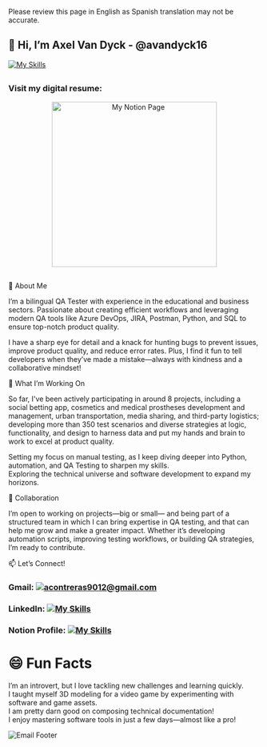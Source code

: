    Please review this page in English as Spanish translation may not be accurate.
   ##
## 👋 Hi, I’m Axel Van Dyck - @avandyck16

[![My Skills](https://skillicons.dev/icons?i=androidstudio,azure,sentry,py,pycharm,selenium,powershell,postman,postgres,git,figma)](https://skillicons.dev) 
##

<!---
### Visit my digital resume: 
   [![My Notion Page](https://github.com/user-attachments/assets/5cd54984-5c01-4698-a121-520ef1cf6938)](https://qa-warrior.notion.site/Axel-Van-Dyck-ec5289614b314e4884a4a6d7198ff1e8)
--->


### Visit my digital resume:

<div align="center">
  <a href="https://qa-warrior.notion.site/Axel-Van-Dyck-ec5289614b314e4884a4a6d7198ff1e8?pvs=4">
    <img src="https://github.com/user-attachments/assets/5cd54984-5c01-4698-a121-520ef1cf6938" alt="My Notion Page" width="330"/>
  </a>
</div>

##   
<!---
[![My Skills](https://skillicons.dev/icons?i=gmail)](mailto:acontreras9012@gmail.com) [![My Skills](https://skillicons.dev/icons?i=linkedin)](https://linkedin.com/in/axelvandyck) [![My Skills](https://skillicons.dev/icons?i=notion)](https://qa-warrior.notion.site/Axel-Van-Dyck-ec5289614b314e4884a4a6d7198ff1e8) 

##


<!---
![my-notion-face-customized (1)](https://github.com/user-attachments/assets/d3f4c9cb-1786-47c0-aed5-49b107712fe7)
--->



🌟 About Me

I’m a bilingual QA Tester with experience in the educational and business sectors. Passionate about creating efficient workflows and leveraging modern QA tools like Azure DevOps, JIRA, Postman, Python, and SQL to ensure top-notch product quality.

I have a sharp eye for detail and a knack for hunting bugs to prevent issues, improve product quality, and reduce error rates. Plus, I find it fun to tell developers when they’ve made a mistake—always with kindness and a collaborative mindset!

🚀 What I’m Working On  

So far, I've been actively participating in around 8 projects, including a social betting app, cosmetics and medical prostheses development and management, urban transportation, media sharing, and third-party logistics; developing more than 350 test scenarios and diverse strategies at logic, functionality, and design to harness data and put my hands and brain to work to excel at product quality. 

Setting my focus on manual testing, as I keep diving deeper into Python, automation, and QA Testing to sharpen my skills.  
Exploring the technical universe and software development to expand my horizons.  

🤝 Collaboration  

I’m open to working on projects—big or small— and being part of a structured team in which I can bring expertise in QA testing, and that can help me grow and make a greater impact. Whether it’s developing automation scripts, improving testing workflows, or building QA strategies, I’m ready to contribute.  

 

📫 Let’s Connect!

### Gmail: [![acontreras9012@gmail.com](https://skillicons.dev/icons?i=gmail)](mailto:acontreras9012@gmail.com)


### LinkedIn: [![My Skills](https://skillicons.dev/icons?i=linkedin)](https://linkedin.com/in/axelvandyck)

### Notion Profile: [![My Skills](https://skillicons.dev/icons?i=notion)](https://qa-warrior.notion.site/Axel-Van-Dyck-ec5289614b314e4884a4a6d7198ff1e8) 


# 😄 Fun Facts  

I’m an introvert, but I love tackling new challenges and learning quickly.  
I taught myself 3D modeling for a video game by experimenting with software and game assets.  
I am pretty darn good on composing technical documentation!  
I enjoy mastering software tools in just a few days—almost like a pro!  

![Email Footer](https://github.com/user-attachments/assets/c6cfdf0a-1ce4-4ab9-b3ce-d7f19b6a33d6)

<!---
avandyck16/avandyck16 is a ✨ special ✨ repository because its `README.md` (this file) appears on your GitHub profile.
You can click the Preview link to take a look at your changes.
--->

